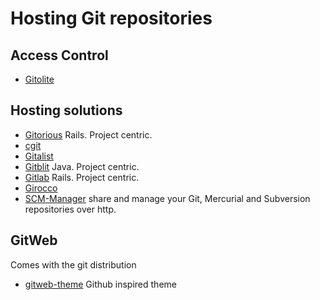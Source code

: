 # Hosting Git repositories #

## Access Control ##

- [Gitolite](https://github.com/sitaramc/gitolite/)

## Hosting solutions ##

- [Gitorious](http://gitorious.org/) Rails. Project centric.
- [cgit](http://hjemli.net/git/cgit/)
- [Gitalist](http://www.gitalist.com/)
- [Gitblit](https://github.com/gitblit) Java. Project centric.
- [Gitlab](http://gitlabhq.com/) Rails. Project centric.
- [Girocco](http://repo.or.cz/w/girocco.git)
- [SCM-Manager](http://www.scm-manager.org/) share and manage your Git, Mercurial and Subversion repositories over http.

## GitWeb ##

Comes with the git distribution

- [gitweb-theme](http://kogakure.github.com/gitweb-theme/) Github inspired theme

